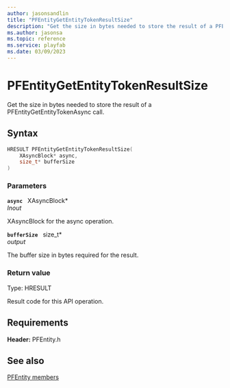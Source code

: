 ```yaml
---
author: jasonsandlin
title: "PFEntityGetEntityTokenResultSize"
description: "Get the size in bytes needed to store the result of a PFEntityGetEntityTokenAsync call."
ms.author: jasonsa
ms.topic: reference
ms.service: playfab
ms.date: 03/09/2023
---
```


# PFEntityGetEntityTokenResultSize  

Get the size in bytes needed to store the result of a PFEntityGetEntityTokenAsync call.  

## Syntax  
  
```cpp
HRESULT PFEntityGetEntityTokenResultSize(  
    XAsyncBlock* async,  
    size_t* bufferSize  
)  
```  
  
### Parameters  
  
**`async`** &nbsp; XAsyncBlock*  
*_Inout_*  
  
XAsyncBlock for the async operation.  
  
**`bufferSize`** &nbsp; size_t*  
*output*  
  
The buffer size in bytes required for the result.  
  
  
### Return value
Type: HRESULT
  
Result code for this API operation.
  
  
## Requirements  
  
**Header:** PFEntity.h
  
## See also  
[PFEntity members](../pfentity_members.md)  

  
  
